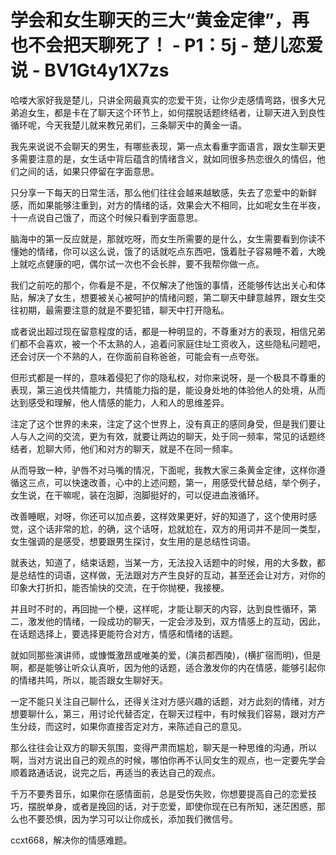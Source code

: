 # 学会和女生聊天的三大“黄金定律”，再也不会把天聊死了！ - P1：5j - 楚儿恋爱说 - BV1Gt4y1X7zs

哈喽大家好我是楚儿，只讲全网最真实的恋爱干货，让你少走感情弯路，很多大兄弟追女生，都是卡在了聊天这个环节上，如何摆脱话题终结者，让聊天进入到良性循环呢，今天我楚儿就来教兄弟们，三条聊天中的黄金一语。

我先来说说不会聊天的男生，有哪些表现，第一点太看重字面语言，跟女生聊天更多需要注意的是，女生话中背后蕴含的情绪含义，就如同很多热恋很久的情侣，他们之间的话，如果只停留在字面意思。

只分享一下每天的日常生活，那么他们往往会越来越敏感，失去了恋爱中的新鲜感，而如果能够注重到，对方的情绪的话，效果会大不相同，比如呢女生在半夜，十一点说自己饿了，而这个时候只看到字面意思。

脑海中的第一反应就是，那就吃呀，而女生所需要的是什么，女生需要看到你读不懂她的情绪，你可以这么说，饿了的话就吃点东西吧，饿着肚子容易睡不着，大晚上就吃点健康的吧，偶尔试一次也不会长胖，要不我帮你做一点。

我们之前吃的那个，你看是不是，不仅解决了他饿的事情，还能够传达出关心和体贴，解决了女生，想要被关心被呵护的情绪问题，第二聊天中肆意越界，跟女生交往初期，最需要注意的就是不要犯错，聊天中打开隐私。

或者说出超过现在留意程度的话，都是一种明显的，不尊重对方的表现，相信兄弟们都不会喜欢，被一个不太熟的人，追着问家庭住址工资收入，这些隐私问题吧，还会讨厌一个不熟的人，在你面前自称爸爸，可能会有一点夸张。

但形式都是一样的，意味着侵犯了你的隐私权，对你来说呀，是一个极具不尊重的表现，第三追伐共情能力，共情能力指的是，能设身处地的体验他人的处境，从而达到感受和理解，他人情感的能力，人和人的思维差异。

注定了这个世界的未来，注定了这个世界上，没有真正的感同身受，但是我们要让人与人之间的交流，更为有效，就要让两边的聊天，处于同一频率，常见的话题终结者，尬聊大师，他们和对方的聊天，就是不在同一频率。

从而导致一种，驴唇不对马嘴的情况，下面呢，我教大家三条黄金定律，这样你遵循这三点，可以快速改善，心中的上述问题，第一，用感受代替总结，举个例子，女生说，在干嘛呢，装在泡脚，泡脚挺好的，可以促进血液循环。

改善睡眠，对呀，你还可以加点姜，这样效果更好，好的知道了，这个使用时感觉，这个话非常的尬，的确，这个话呀，尬就尬在，双方的用词并不是同一类型，女生强调的是感受，想要跟男生探讨，女生用的是总结性词语。

就表达，知道了，结束话题，当某一方，无法投入话题中的时候，用的大多数，都是总结性的词语，这样做，无法跟对方产生良好的互动，甚至还会让对方，对你的印象大打折扣，能否愉快的交流，在于你抛梗，我接梗。

并且时不时的，再回抛一个梗，这样呢，才能让聊天的内容，达到良性循环，第二，激发他的情绪，一段成功的聊天，一定会涉及到，双方情感上的互动，因此，在话题选择上，要选择更能符合对方，情感和情绪的话题。

就如同那些演讲师，或慷慨激昂或唯美的爱，(演员都西陵)，(横扩宿而明)，但是啊，都是能够让听众认真听，因为他的话题，适合激发你的内在情感，能够引起你的情绪共鸣，所以，能否跟女生聊好天。

一定不能只关注自己聊什么，还得关注对方感兴趣的话题，对方此刻的情绪，对方想要聊什么，第三，用讨论代替否定，在聊天过程中，有时候我们容易，跟对方产生分歧，而这时，如果你直接否定对方，来陈述自己的意见。

那么往往会让双方的聊天氛围，变得严肃而尴尬，聊天是一种思维的沟通，所以啊，当对方说出自己的观点的时候，哪怕你再不认同女生的观点，也一定要先学会顺着路通话说，说完之后，再适当的表达自己的观点。

千万不要秀音乐，如果你在感情面前，总是受伤失败，你想要提高自己的恋爱技巧，摆脱单身，或者是挽回的话，对于恋爱，即使你现在已有所知，迷茫困惑，那么也不要恐惧，因为学习可以让你成长，添加我们微信号。

ccxt668，解决你的情感难题。